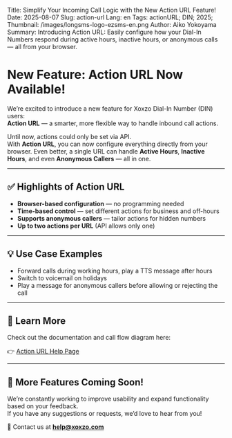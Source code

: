 Title: Simplify Your Incoming Call Logic with the New Action URL Feature!
Date: 2025-08-07
Slug: action-url
Lang: en
Tags: actionURL; DIN; 2025;
Thumbnail: /images/longsms-logo-ezsms-en.png
Author: Aiko Yokoyama
Summary: Introducing Action URL: Easily configure how your Dial-In Numbers respond during active hours, inactive hours, or anonymous calls — all from your browser.


# New Feature: Action URL Now Available!

We’re excited to introduce a new feature for Xoxzo Dial-In Number (DIN) users:  
**Action URL** — a smarter, more flexible way to handle inbound call actions.

Until now, actions could only be set via API.  
With **Action URL**, you can now configure everything directly from your browser.
Even better, a single URL can handle **Active Hours**, **Inactive Hours**, and even **Anonymous Callers** — all in one.

---

## ✅ Highlights of Action URL

- **Browser-based configuration** — no programming needed  
- **Time-based control** — set different actions for business and off-hours  
- **Supports anonymous callers** — tailor actions for hidden numbers  
- **Up to two actions per URL** (API allows only one)

---

## 💡 Use Case Examples

- Forward calls during working hours, play a TTS message after hours  
- Switch to voicemail on holidays  
- Play a message for anonymous callers before allowing or rejecting the call

---

## 🧭 Learn More

Check out the documentation and call flow diagram here:

👉 [Action URL Help Page](https://help.xoxzo.com/en/xoxzo-cloud-telephony/voice-api/articles/action-url/)

---

## 📢 More Features Coming Soon!

We’re constantly working to improve usability and expand functionality based on your feedback.  
If you have any suggestions or requests, we’d love to hear from you!

📩 Contact us at **help@xoxzo.com**
